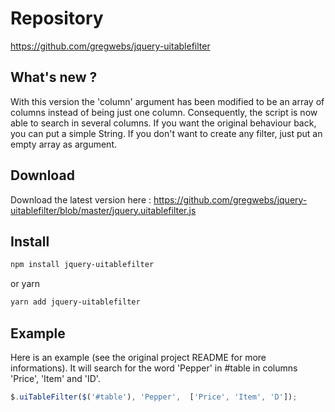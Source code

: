 # Repository

https://github.com/gregwebs/jquery-uitablefilter

## What's new ?
With this version the 'column' argument has been modified to be an array of columns instead of being just one column.
Consequently, the script is now able to search in several columns. If you want the original behaviour back, you can put a simple String.
If you don't want to create any filter, just put an empty array as argument.

## Download
Download the latest version here : https://github.com/gregwebs/jquery-uitablefilter/blob/master/jquery.uitablefilter.js

## Install

```bash
npm install jquery-uitablefilter
```
or yarn

```bash
yarn add jquery-uitablefilter
```

## Example
Here is an example (see the original project README for more informations). It will search for the word 'Pepper' in #table in columns 'Price', 'Item' and 'ID'.

```js
$.uiTableFilter($('#table'), 'Pepper',  ['Price', 'Item', 'D']);
```
